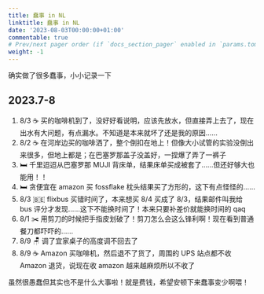 ```yaml
---
title: 蠢事 in NL
linktitle: 蠢事 in NL
date: '2023-08-03T00:00:00+01:00'
commentable: true
# Prev/next pager order (if `docs_section_pager` enabled in `params.toml`)
weight: -1
---
```


确实做了很多蠢事，小小记录一下

## 2023.7-8

1. 8/3 ☕️ 买的咖啡机到了，没好好看说明，应该先放水，但直接弄上去了，现在出水有大问题，有点漏水。不知道是本来就坏了还是我的原因……
2. 8/2 ☕️ 在河岸边买的咖啡洒了，整个倒扣在地上！但像大小试管的实验没倒出来很多，但地上都是；在巴塞罗那盖子没盖好，一捏爆了弄了一裤子
2. 🛏️ 千里迢迢从巴塞罗那 MUJI 背床单，结果床单买成被套了……但还好够大也能用！！
2. 🛏️ 贪便宜在 amazon 买 fossflake 枕头结果买了方形的，这下有点怪怪的……
2. 8/3 🇧🇪 flixbus 买错时间了，本来想买 8/4 买成了 8/3，结果邮件叫我给 bus 评分才发现……这下不能换时间了！本来只要补差价就能换时间的 qaq
2. 8/1 ✂️ 用剪刀的时候把手指皮划破了！剪刀怎么会这么锋利啊！现在看到普通餐刀都吓吓的……
2. 8/9 🪑 调了宜家桌子的高度调不回去了
2. 8/9 ☕️ Amazon 买咖啡机，然后退不了货了，周围的 UPS 站点都不收 Amazon 退货，说现在收 amazon 越来越麻烦所以不收了

虽然很愚蠢但其实也不是什么大事啦！就是费钱，希望安顿下来蠢事变少啊喂！

